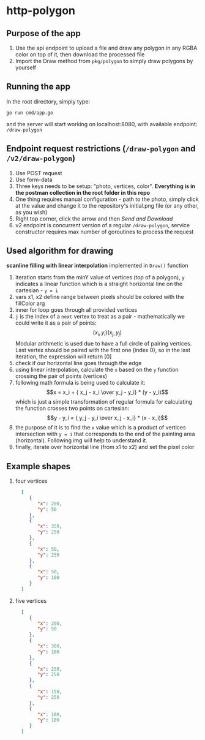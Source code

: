 # http-polygon

## Purpose of the app
1. Use the api endpoint to upload a file and draw any polygon in any RGBA color on top of it, then download the processed file
2. Import the Draw method from `pkg/polygon` to simply draw polygons by yourself

## Running the app
In the root directory, simply type:
```shell
go run cmd/app.go
```
and the server will start working on localhost:8080, with available endpoint: `/draw-polygon`

## Endpoint request restrictions (`/draw-polygon` and `/v2/draw-polygon`)
1. Use POST request 
2. Use form-data
3. Three keys needs to be setup: "photo, vertices, color". **Everything is in the postman collection in the root folder in this repo**
4. One thing requires manual configuration - path to the photo, simply click at the value and change it to the repository's initial.png file (or any other, as you wish)
5. Right top corner, click the arrow and then *Send and Download*
6. v2 endpoint is concurrent version of a regular `/draw-polygon`, service constructor requires max number of goroutines to process the request

## Used algorithm for drawing
**scanline filling with linear interpolation** implemented in `Draw()` function
1. iteration starts from the minY value of vertices (top of a polygon), `y` indicates a linear function which is a straight horizontal line on the cartesian - `y = i`
2. vars x1, x2 define range between pixels should be colored with the fillColor arg
3. inner for loop goes through all provided vertices
4. `j` is the index of a `next` vertex to treat as a pair - mathematically we could write it as a pair of points:
   $$(x_i, y_i)(x_j, y_j)$$
    Modular arithmetic is used due to have a full circle of pairing vertices. Last vertex should be paired with the first one (index 0), so in the last iteration, the expression will return [0]
5. check if our horizontal line goes through the edge
6. using linear interpolation, calculate the `x` based on the `y` function crossing the pair of points (vertices)
7. following math formula is being used to calculate it:
   $$x = x_i + { x_j - x_i \over y_j - y_i} * (y - y_i)$$
   which is just a simple transformation of regular formula for calculating the function crosses two points on cartesian:
   $$y - y_i = { y_j - y_i \over x_j - x_i} * (x - x_i)$$
8. the purpose of it is to find the `x` value which is a product of vertices intersection with `y = i` that corresponds to the end of the painting area (horizontal). Following img will help to understand it.
9. finally, iterate over horizontal line (from x1 to x2) and set the pixel color


## Example shapes 
1. four vertices
   ```json
     [
        {
           "x": 200,
           "y": 50
        },
        {
           "x": 350,
           "y": 250
        },
        {
           "x": 50,
           "y": 250
        },
        {
           "x": 50,
           "y": 100
        }
     ]
    ```
2. five vertices
   ```json
     [
        {
           "x": 200,
           "y": 50
        },
        {
           "x": 300,
           "y": 100
        },
        {
           "x": 250,
           "y": 250
        },
        {
           "x": 150,
           "y": 250
        }, 
        {
           "x": 100,
           "y": 100
        }
     ]
   ```
